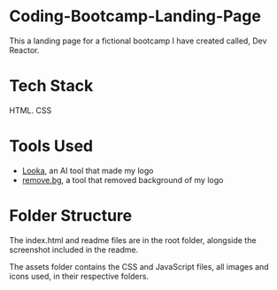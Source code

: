 # Coding-Bootcamp-Landing-Page
This a landing page for a fictional bootcamp I have created called, Dev Reactor.   

# Tech Stack
HTML. CSS

# Tools Used
* [Looka](https://looka.com/), an AI tool that made my logo
* [remove.bg](https://www.remove.bg/upload), a tool that removed background of my logo

# Folder Structure
The index.html and readme files are in the root folder, alongside the screenshot included in the readme.

The assets folder contains the CSS and JavaScript files, all images and icons used, in their respective folders.